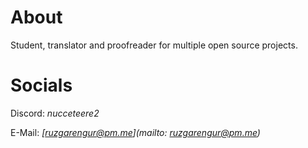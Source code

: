 # About

Student, translator and proofreader for multiple open source projects.

# Socials

Discord: *nucceteere2*

E-Mail: *[ruzgarengur@pm.me](mailto: ruzgarengur@pm.me)*
